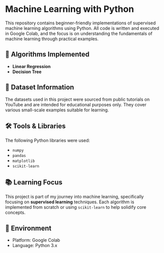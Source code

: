 # Machine Learning with Python

This repository contains beginner-friendly implementations of supervised machine learning algorithms using Python. All code is written and executed in Google Colab, and the focus is on understanding the fundamentals of machine learning through practical examples.

## 📌 Algorithms Implemented

- **Linear Regression**
- **Decision Tree**

## 📁 Dataset Information

The datasets used in this project were sourced from public tutorials on YouTube and are intended for educational purposes only. They cover various small-scale examples suitable for learning.

## 🛠️ Tools & Libraries

The following Python libraries were used:

- `numpy`  
- `pandas`  
- `matplotlib`  
- `scikit-learn`

## 📚 Learning Focus

This project is part of my journey into machine learning, specifically focusing on **supervised learning** techniques. Each algorithm is implemented from scratch or using `scikit-learn` to help solidify core concepts.

## 📓 Environment

- Platform: Google Colab  
- Language: Python 3.x
